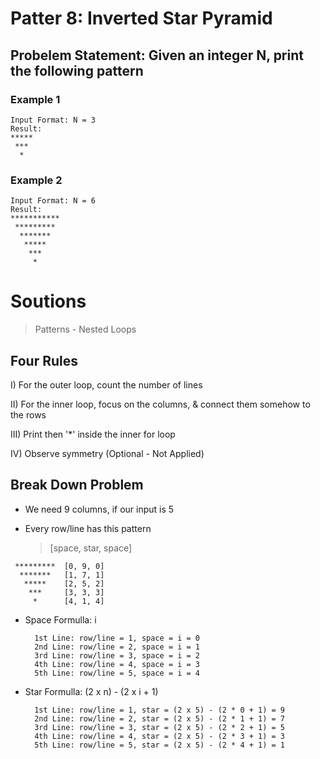 # Patter 8: Inverted Star Pyramid

## Probelem Statement: Given an integer N, print the following pattern

### Example 1

```
Input Format: N = 3
Result:
*****
 ***
  *
```

### Example 2

```
Input Format: N = 6
Result:
***********
 *********
  *******
   *****
    ***
     *
```

# Soutions

> Patterns - Nested Loops

## Four Rules

I) For the outer loop, count the number of lines

II) For the inner loop, focus on the columns, & connect them somehow to the rows

III) Print then '\*' inside the inner for loop

IV) Observe symmetry (Optional - Not Applied)

## Break Down Problem

- We need 9 columns, if our input is 5
- Every row/line has this pattern

  > [space, star, space]

```
 *********  [0, 9, 0]
  *******   [1, 7, 1]
   *****    [2, 5, 2]
    ***     [3, 3, 3]
     *      [4, 1, 4]
```

- Space Formulla: i
  ```
    1st Line: row/line = 1, space = i = 0
    2nd Line: row/line = 2, space = i = 1
    3rd Line: row/line = 3, space = i = 2
    4th Line: row/line = 4, space = i = 3
    5th Line: row/line = 5, space = i = 4
  ```
- Star Formulla: (2 x n) - (2 x i + 1)
  ```
    1st Line: row/line = 1, star = (2 x 5) - (2 * 0 + 1) = 9
    2nd Line: row/line = 2, star = (2 x 5) - (2 * 1 + 1) = 7
    3rd Line: row/line = 3, star = (2 x 5) - (2 * 2 + 1) = 5
    4th Line: row/line = 4, star = (2 x 5) - (2 * 3 + 1) = 3
    5th Line: row/line = 5, star = (2 x 5) - (2 * 4 + 1) = 1
  ```
